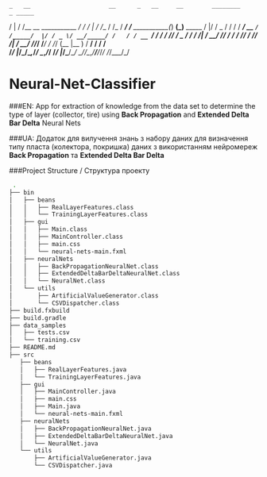     _   __                      __      _   __     __        ________                _ _____          
   / | / /__  __  ___________ _/ /     / | / /__  / /_      / ____/ /___ ___________(_) __(_)__  _____
  /  |/ / _ \/ / / / ___/ __ `/ /_____/  |/ / _ \/ __/_____/ /   / / __ `/ ___/ ___/ / /_/ / _ \/ ___/
 / /|  /  __/ /_/ / /  / /_/ / /_____/ /|  /  __/ /_/_____/ /___/ / /_/ (__  |__  ) / __/ /  __/ /    
/_/ |_/\___/\__,_/_/   \__,_/_/     /_/ |_/\___/\__/      \____/_/\__,_/____/____/_/_/ /_/\___/_/     
                                                                                                      

# Neural-Net-Classifier
###EN:
 App for extraction of knowledge from the data set to determine the type of layer (collector, tire) using **Back Propagation** and **Extended Delta Bar Delta** Neural Nets

###UA:
 Додаток для вилучення знань з набору даних для визначення типу пласта (колектора, покришка) даних з використанням нейромереж
 **Back Propagation** та **Extended Delta Bar Delta**

###Project Structure / Структура проекту

``` Bash
 .
├── bin
│   ├── beans
│   │   ├── RealLayerFeatures.class
│   │   └── TrainingLayerFeatures.class
│   ├── gui
│   │   ├── Main.class
│   │   ├── MainController.class
│   │   ├── main.css
│   │   └── neural-nets-main.fxml
│   ├── neuralNets
│   │   ├── BackPropagationNeuralNet.class
│   │   ├── ExtendedDeltaBarDeltaNeuralNet.class
│   │   └── NeuralNet.class
│   └── utils
│       ├── ArtificialValueGenerator.class
│       └── CSVDispatcher.class
├── build.fxbuild
├── build.gradle
├── data_samples
│   ├── tests.csv
│   └── training.csv
├── README.md
├── src
   ├── beans
   │   ├── RealLayerFeatures.java
   │   └── TrainingLayerFeatures.java
   ├── gui
   │   ├── MainController.java
   │   ├── main.css
   │   ├── Main.java
   │   └── neural-nets-main.fxml
   ├── neuralNets
   │   ├── BackPropagationNeuralNet.java
   │   ├── ExtendedDeltaBarDeltaNeuralNet.java
   │   └── NeuralNet.java
   └── utils
       ├── ArtificialValueGenerator.java
       └── CSVDispatcher.java
```